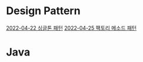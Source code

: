 # Design Pattern
[2022-04-22 싱글톤 패턴](./design-pattern/2022-04-22-%EC%8B%B1%EA%B8%80%ED%86%A4%ED%8C%A8%ED%84%B4.md)
[2022-04-25 팩토리 메소드 패턴](./design-pattern/2022-04-25-%ED%8C%A9%ED%86%A0%EB%A6%AC%EB%A9%94%EC%86%8C%EB%93%9C%ED%8C%A8%ED%84%B4.md)

# Java
